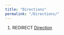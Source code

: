 ```yaml
---
title: "Directions"
permalink: "/Directions/"
---
```


1.  REDIRECT [Direction](Direction "wikilink")